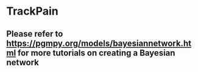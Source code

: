 # TrackPain

## Please refer to https://pgmpy.org/models/bayesiannetwork.html for more tutorials on creating a Bayesian network

